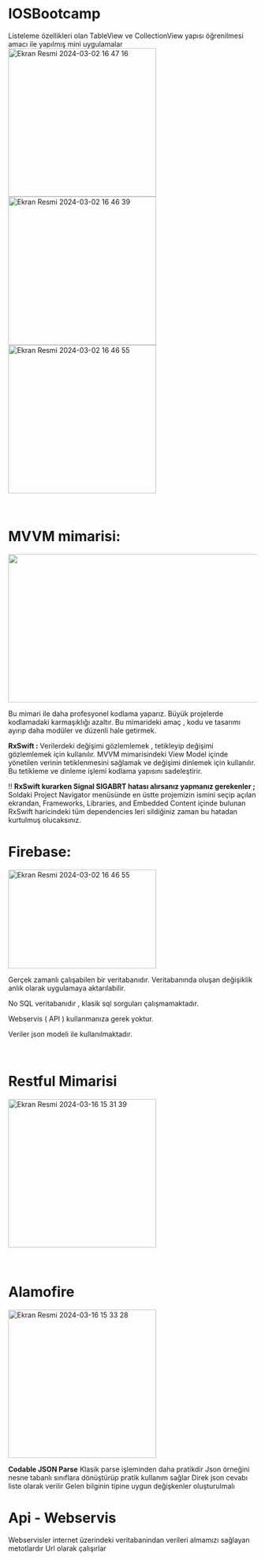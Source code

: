 # IOSBootcamp
Listeleme özellikleri olan  TableView ve CollectionView yapısı öğrenilmesi amacı ile yapılmış mini uygulamalar
<img width="300" height="300" alt="Ekran Resmi 2024-03-02 16 47 16" src="https://github.com/omerrcakar/IOSBootcamp/assets/141220927/a9783670-bdde-4cad-98ae-f98e0adf648a">
<img width="300" height="300" alt="Ekran Resmi 2024-03-02 16 46 39" src="https://github.com/omerrcakar/IOSBootcamp/assets/141220927/af11a20e-3bdd-4017-afd2-3ea51e09f7e9">
<img width="300" height="300" alt="Ekran Resmi 2024-03-02 16 46 55" src="https://github.com/omerrcakar/IOSBootcamp/assets/141220927/e8de4198-4dfb-4993-9123-a607102ba9ab">

<br>

<h1>MVVM mimarisi:</h1>
<img src="https://github.com/omerrcakar/IOSBootcamp/assets/141220927/bc904f2c-0f29-495d-b6b5-6d12ebf77c5b" width="700" height="300">
 
Bu mimari ile daha profesyonel kodlama yaparız. Büyük projelerde kodlamadaki karmaşıklığı azaltır. Bu mimarideki amaç , kodu ve tasarımı ayırıp daha modüler ve düzenli hale getirmek.

<p> <b>RxSwift :</b>  Verilerdeki değişimi gözlemlemek , tetikleyip değişimi gözlemlemek için kullanılır. MVVM mimarisindeki View Model içinde yönetilen verinin tetiklenmesini sağlamak ve değişimi dinlemek için kullanılır. Bu tetikleme ve dinleme işlemi kodlama yapısını sadeleştirir. </p>


<p>!! <b>RxSwift kurarken Signal SIGABRT hatası alırsanız yapmanız gerekenler ;</b>
Soldaki Project Navigator menüsünde en üstte projemizin ismini seçip açılan ekrandan, Frameworks, Libraries, and Embedded Content içinde bulunan RxSwift haricindeki tüm dependencies leri sildiğiniz zaman bu hatadan kurtulmuş olucaksınız.</p>




<h1>Firebase:</h1>

<img width="300" height="200" alt="Ekran Resmi 2024-03-02 16 46 55" src="https://github.com/omerrcakar/IOSBootcamp/assets/141220927/3a7fab3c-081f-4025-af0e-7d4ac6c98637">
<p>Gerçek zamanlı çalışabilen bir veritabanıdır. Veritabanında oluşan değişiklik anlık olarak uygulamaya aktarılabilir.
<p>No SQL veritabanıdır , klasik sql sorguları çalışmamaktadır.</p>  
 <p>Webservis ( API ) kullanmanıza gerek yoktur.</p>
<p>Veriler json modeli ile kullanılmaktadır.</p>

<br>
<h1>Restful Mimarisi</h1>

<img width="300" height="300" alt="Ekran Resmi 2024-03-16 15 31 39" src="https://github.com/omerrcakar/IOSBootcamp/assets/141220927/88951496-1b70-4343-821a-024cbc9d4289">

<br>
<br>
<br>

<h1>Alamofire</h1>
<img width="300" height="300" alt="Ekran Resmi 2024-03-16 15 33 28" src="https://github.com/omerrcakar/IOSBootcamp/assets/141220927/f948831b-8481-4a8a-8a06-d90332afef47">
<br>
<p>
 <b>Codable JSON Parse</b>
 Klasik parse işleminden daha pratikdir
 Json örneğini nesne tabanlı sınıflara dönüştürüp pratik kullanım sağlar
 Direk json cevabı liste olarak verilir
 Gelen bilginin tipine uygun değişkenler oluşturulmalı
</p>

<h1>Api - Webservis </h1>
<p>
 Webservisler internet üzerindeki veritabanindan verileri almamızı sağlayan metotlardır
 Url olarak çalışırlar
</p>

